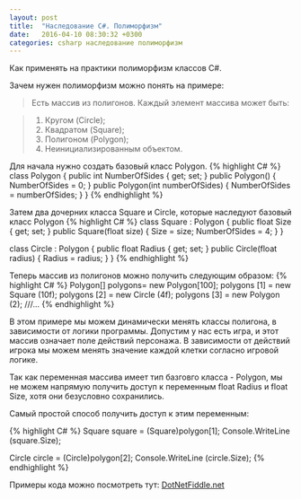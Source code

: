 ```yaml
---
layout: post
title:  "Наследование C#. Полиморфизм"
date:   2016-04-10 08:30:32 +0300
categories: csharp наследование полиморфизм
---
```

Как применять на практики полиморфизм классов C#.

Зачем нужен полиморфизм можно понять на примере:

>Есть массив из полигонов. Каждый элемент массива может быть:

>1. Кругом (Circle);
>2. Квадратом (Square);
>3. Полигоном (Polygon);
>4. Неинициализированным объектом. 

Для начала нужно создать базовый класс Polygon.
{% highlight C# %}
class Polygon
{
	public int NumberOfSides { get; set; }
	public Polygon()
	{
		NumberOfSides = 0;
	}
	public Polygon(int numberOfSides)
	{
		NumberOfSides = numberOfSides;
	}
}
{% endhighlight %}

Затем два дочерних класса Square и Circle, которые наследуют базовый класс Polygon
{% highlight C# %}
class Square : Polygon
{
	public float Size { get; set; }
	public Square(float size)
	{
		Size = size;
		NumberOfSides = 4;
	}
}

class Circle : Polygon
{
	public float Radius { get; set; }
	public Circle(float radius)
	{
		Radius = radius;
	}
}
{% endhighlight %}

Теперь массив из полигонов можно получить следующим образом:
{% highlight C# %}
Polygon[] polygons= new Polygon[100];
polygons [1] = new Square (10f);
polygons [2] = new Circle (4f);
polygons [3] = new Polygon (2);
///...
{% endhighlight %}

В этом примере мы можем динамически менять классы полигона, в зависимости от логики программы.
Допустим у нас есть игра, и этот массив означает поле действий персонажа. 
В зависимости от действий игрока мы можем менять значение каждой клетки согласно игровой логике.

Так как переменная массива имеет тип базговго класса - Polygon, мы не можем напрямую получить доступ к переменным float Radius и float Size, хотя они безусловно сохранились.

Самый простой способ получить доступ к этим переменным:

{% highlight C# %}
Square square = (Square)polygon[1];
Console.WriteLine (square.Size);

Circle circle = (Circle)polygon[2];
Console.WriteLine (circle.Size);
{% endhighlight %}


Примеры кода можно посмотреть тут: [DotNetFiddle.net][dotnetfiddle]


[dotnetfiddle]: https://dotnetfiddle.net/7ca3hK
